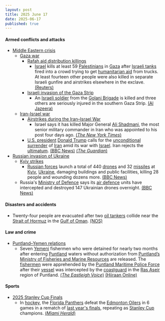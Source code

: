 ```yaml
---
layout: post
title: 2025 June 17
date: 2025-06-17
published: true
---
```



#### Armed conflicts and attacks

* [Middle Eastern crisis](https://en.wikipedia.org/wiki/Middle_Eastern_crisis_%282023-present%29 "Middle Eastern crisis (2023-present)")
  * [Gaza war](https://en.wikipedia.org/wiki/Gaza_war "Gaza war")
    * [Rafah aid distribution killings](https://en.wikipedia.org/wiki/Rafah_aid_distribution_killings "Rafah aid distribution killings")
      * [Israel](https://en.wikipedia.org/wiki/Israel "Israel") kills at least 59 [Palestinians](https://en.wikipedia.org/wiki/Palestinians "Palestinians") in [Gaza](https://en.wikipedia.org/wiki/Gaza_Strip "Gaza Strip") after [Israeli tanks](https://en.wikipedia.org/wiki/Armored_Corps_%28Israel%29 "Armored Corps (Israel)") fired into a crowd trying to get [humanitarian aid](https://en.wikipedia.org/wiki/Humanitarian_aid "Humanitarian aid") from trucks. At least fourteen other people were also killed in separate Israeli gunfire and airstrikes elsewhere in the exclave. [(Reuters)](https://www.reuters.com/world/middle-east/israeli-tank-shelling-kills-45-people-awaiting-aid-trucks-gaza-ministry-says-2025-06-17/)
    * [Israeli invasion of the Gaza Strip](https://en.wikipedia.org/wiki/Israeli_invasion_of_the_Gaza_Strip "Israeli invasion of the Gaza Strip")
      * An [Israeli soldier](https://en.wikipedia.org/wiki/Israel_Defense_Forces "Israel Defense Forces") from the [Golani Brigade](https://en.wikipedia.org/wiki/Golani_Brigade "Golani Brigade") is killed and three others are seriously injured in the southern Gaza Strip. [(Al Jazeera)](https://aje.io/gn5i1t?update=3780445)
  * [Iran–Israel war](https://en.wikipedia.org/wiki/Iran%E2%80%93Israel_war "Iran–Israel war")
    * [Airstrikes during the Iran–Israel War](https://en.wikipedia.org/wiki/List_of_airstrikes_during_the_Iran%E2%80%93Israel_War "List of airstrikes during the Iran–Israel War")
      * Israel says it has killed Major General [Ali Shadmani](https://en.wikipedia.org/wiki/Ali_Shadmani "Ali Shadmani"), the most senior military commander in Iran who was appointed to his post four days ago. [(*The New York Times*)](https://www.nytimes.com/live/2025/06/17/world/israel-iran-trump)
    * [U.S. president](https://en.wikipedia.org/wiki/President_of_the_United_States "President of the United States") [Donald Trump](https://en.wikipedia.org/wiki/Donald_Trump "Donald Trump") calls for the [unconditional surrender](https://en.wikipedia.org/wiki/Unconditional_surrender "Unconditional surrender") of [Iran](https://en.wikipedia.org/wiki/Iran "Iran") amid its war with [Israel](https://en.wikipedia.org/wiki/Israel "Israel"). Iran rejects the [ultimatum](https://en.wikipedia.org/wiki/Ultimatum "Ultimatum"). [(BBC News)](https://www.bbc.co.uk/news/live/cx23e4jz2g0t) [(*The Guardian*)](https://www.theguardian.com/world/2025/jun/17/middle-east-conflict-reaches-crucial-moment-as-trump-demands-real-end-to-iran-nuclear-programme)
* [Russian invasion of Ukraine](https://en.wikipedia.org/wiki/Russian_invasion_of_Ukraine "Russian invasion of Ukraine")
  * [Kyiv strikes](https://en.wikipedia.org/wiki/Kyiv_strikes_%282022%E2%80%93present%29 "Kyiv strikes (2022–present)")
    * [Russian forces](https://en.wikipedia.org/wiki/Russian_Armed_Forces "Russian Armed Forces") launch a total of 440 [drones](https://en.wikipedia.org/wiki/Drone_warfare "Drone warfare") and 32 [missiles](https://en.wikipedia.org/wiki/Missile "Missile") at [Kyiv](https://en.wikipedia.org/wiki/Kyiv "Kyiv"), [Ukraine](https://en.wikipedia.org/wiki/Ukraine "Ukraine"), damaging buildings and public facilities, killing 28 people and wounding dozens more. [(BBC News)](https://www.bbc.com/news/articles/cx24g4850x4o)
  * Russia's [Ministry of Defence](https://en.wikipedia.org/wiki/Ministry_of_Defence_%28Russia%29 "Ministry of Defence (Russia)") says its [air defence](https://en.wikipedia.org/wiki/Air_defence "Air defence") units have intercepted and destroyed 147 Ukrainian drones overnight. [(BBC News)](https://www.bbc.com/news/articles/cx24g4850x4o)

#### Disasters and accidents

* Twenty-four people are evacuated after two [oil tankers](https://en.wikipedia.org/wiki/Oil_tanker "Oil tanker") collide near the [Strait of Hormuz](https://en.wikipedia.org/wiki/Strait_of_Hormuz "Strait of Hormuz") in the [Gulf of Oman](https://en.wikipedia.org/wiki/Gulf_of_Oman "Gulf of Oman"). [(NOS)](https://nos.nl/artikel/2571466-aanvaring-olietankers-bij-straat-van-hormuz)

#### Law and crime

* [Puntland–Yemen relations](https://en.wikipedia.org/wiki/Somalia%E2%80%93Yemen_relations "Somalia–Yemen relations")
  * Seven [Yemeni](https://en.wikipedia.org/wiki/Yemenis "Yemenis") fishermen who were detained for nearly two months after entering [Puntland](https://en.wikipedia.org/wiki/Puntland "Puntland") waters without authorization from [Puntland’s](https://en.wikipedia.org/wiki/Government_of_Puntland "Government of Puntland") [Ministry of Fisheries and Marine Resources](https://en.wikipedia.org/wiki/Ministry_of_Fisheries_and_Marine_Resources "Ministry of Fisheries and Marine Resources") are released. The [fishermen](https://en.wikipedia.org/wiki/Fishermen "Fishermen") were apprehended by the [Puntland Maritime Police Force](https://en.wikipedia.org/wiki/Puntland_Maritime_Police_Force "Puntland Maritime Police Force") after their [vessel](https://en.wikipedia.org/wiki/Watercraft "Watercraft") was intercepted by the [coastguard](https://en.wikipedia.org/wiki/Coastguard "Coastguard") in the [Ras Aseir](https://en.wikipedia.org/wiki/Ras_Aseir "Ras Aseir") region of Puntland. [(*The Eastleigh Voice*)](https://eastleighvoice.co.ke/somalia/165980/puntland-releases-seven-yemeni-fishermen-arrested-over-illegal-fishing-in-somali-waters) [(Hiiraan Online)](https://www.hiiraan.com/news4/2025/Jun/201899/puntland_frees_seven_yemeni_fishermen_after_nearly_two_months_in_custody.aspx)

#### Sports

* [2025 Stanley Cup Finals](https://en.wikipedia.org/wiki/2025_Stanley_Cup_Finals "2025 Stanley Cup Finals")
  * In [hockey](https://en.wikipedia.org/wiki/Hockey "Hockey"), the [Florida Panthers](https://en.wikipedia.org/wiki/Florida_Panthers "Florida Panthers") defeat the [Edmonton Oilers](https://en.wikipedia.org/wiki/Edmonton_Oilers "Edmonton Oilers") in 6 games in a rematch of [last year's finals](https://en.wikipedia.org/wiki/2024_Stanley_Cup_Finals "2024 Stanley Cup Finals"), repeating as [Stanley Cup](https://en.wikipedia.org/wiki/Stanley_Cup "Stanley Cup") champions. [(*Miami Herald*)](https://www.miamiherald.com/sports/nhl/florida-panthers/article308763290.html)
